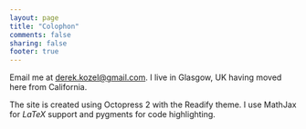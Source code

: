 ```yaml
---
layout: page
title: "Colophon"
comments: false
sharing: false
footer: true
---
```


Email me at [derek.kozel@gmail.com](mailto:derek.kozel@gmail.com). I live in Glasgow, UK having moved here from California.

The site is created using Octopress 2 with the Readify theme. I use MathJax for $LaTeX$ support and pygments for code highlighting.
